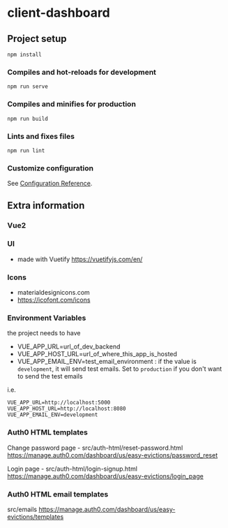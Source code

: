 # client-dashboard

## Project setup

```
npm install
```

### Compiles and hot-reloads for development

```
npm run serve
```

### Compiles and minifies for production

```
npm run build
```

### Lints and fixes files

```
npm run lint
```

### Customize configuration

See [Configuration Reference](https://cli.vuejs.org/config/).

## Extra information

### Vue2

### UI

- made with Vuetify https://vuetifyjs.com/en/

### Icons

- materialdesignicons.com
- https://icofont.com/icons

### Environment Variables

the project needs to have

- VUE_APP_URL=url_of_dev_backend
- VUE_APP_HOST_URL=url_of_where_this_app_is_hosted
- VUE_APP_EMAIL_ENV=test_email_environment : if the value is `development`, it will send test emails. Set to `production` if you don't want to send the test emails

i.e.

```
VUE_APP_URL=http://localhost:5000
VUE_APP_HOST_URL=http://localhost:8080
VUE_APP_EMAIL_ENV=development
```

### Auth0 HTML templates

Change password page - src/auth-html/reset-password.html
https://manage.auth0.com/dashboard/us/easy-evictions/password_reset

Login page - src/auth-html/login-signup.html
https://manage.auth0.com/dashboard/us/easy-evictions/login_page

### Auth0 HTML email templates

src/emails
https://manage.auth0.com/dashboard/us/easy-evictions/templates
